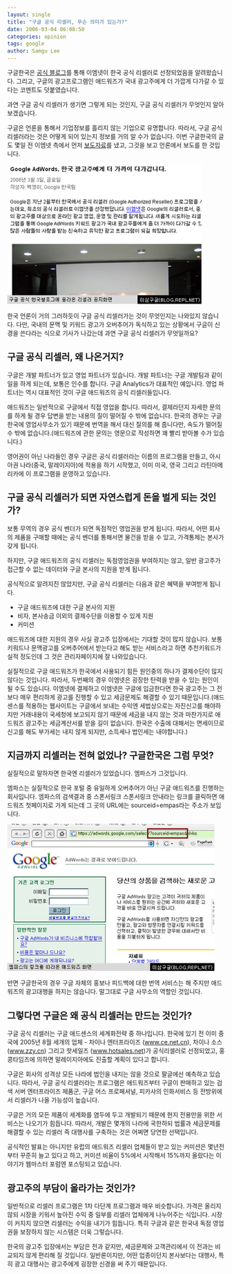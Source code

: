 ```yaml
---
layout: single
title: "구글 공식 리셀러, 무슨 의미가 있는가?"
date: 2006-03-04 06:08:50
categories: opinion
tags: google
author: Samgu Lee
---
```


구글한국은 [공식 블로그](http://googlekoreablog.blogspot.com/2006/03/google-adwords.html)를 통해 이엠넷이 한국 공식 리셀러로 선정되었음을 알려왔습니다. 그리고, 구글의 광고프로그램인 애드워즈가 국내 광고주에게 더 가깝게 다가갈 수 있다는 코멘트도 덧붙였습니다.

과연 구글 공식 리셀러가 생기면 그렇게 되는 것인지, 구글 공식 리셀러가 무엇인지 알아보겠습니다.

구글은 언론을 통해서 기업정보를 흘리지 않는 기업으로 유명합니다. 따라서, 구글 공식 리셀러라는 것은 어떻게 되어 있는지 정보를 거의 알 수가 없습니다. 이번 구글한국의 글도 몇일 전 이엠넷 측에서 먼저 [보도자료](http://gija.info/tt/index.php?pl=781)를 냈고, 그것을 보고 언론에서 보도를 한 것입니다.

![구글 공식 한국 블로그에 올라온 리셀러에 관한 글](/assets/google_notice_reseller.jpg)

한국 언론이 거의 그러하듯이 구글 공식 리셀러가는 것이 무엇인지는 나와있지 않습니다. 다만, 국내의 문맥 및 키워드 광고가 오버추어가 독식하고 있는 상황에서 구글이 신경을 쓴다라는 식으로 기사가 나갔는데 과연 구글 공식 리셀러가 무엇일까요?

## 구글 공식 리셀러, 왜 나온거지?

구글은 개발 파트너가 있고 영업 파트너가 있습니다. 개발 파트너는 구글 개발팀과 같이 일을 하게 되는데, 보통은 인수를 합니다. 구글 Analytics가 대표적인 예입니다. 영업 파트너는 역시 대표적인 것이 구글 애드워즈의 공식 리셀러들입니다.

애드워즈는 일반적으로 구글에서 직접 영업을 합니다. 따라서, 결제라던지 자세한 문의를 하게 될 경우 답변을 받는 내용의 질이 떨어질 수 밖에 없습니다. 한국의 경우는 구글한국에 영업사무소가 있기 때문에 번역을 해서 대신 질의를 해 줍니다만, 속도가 떨어질 수 밖에 없습니다.(애드워즈에 관한 문의는 영문으로 작성하면 꽤 빨리 받아볼 수가 있습니다.)

영어권이 아닌 나라들인 경우 구글은 공식 리셀러라는 이름의 프로그램을 만들고, 아시아권 나라(중국, 말레이지아)에 적용을 하기 시작했고, 이미 미국, 영국 그리고 라틴아메리카에 이 프로그램을 운영하고 있습니다.

## 구글 공식 리셀러가 되면 자연스럽게 돈을 벌게 되는 것인가?

보통 무역의 경우 공식 벤더가 되면 독점적인 영업권을 받게 됩니다. 따라서, 어떤 회사의 제품을 구매할 때에는 공식 벤더를 통해서면 물건을 받을 수 있고, 가격통제는 본사가 갖게 됩니다.

하지만, 구글 애드워즈의 공식 리셀러는 독점영업권을 부여하지는 않고, 일반 광고주가 접근할 수 없는 데이터와 구글 본사의 지원을 받게 됩니다.

공식적으로 알려지진 않았지만, 구글 공식 리셀러는 다음과 같은 혜택을 부여받게 됩니다.

- 구글 애드워즈에 대한 구글 본사의 지원
- 비자, 본사송금 이외의 결제수단을 이용할 수 있게 지원
- 커미션

애드워즈에 대한 지원의 경우 사실 광고주 입장에서는 기대할 것이 많지 않습니다. 보통 키워드나 문맥광고를 오버추어에서 받는다고 해도 받는 서비스라고 하면 추천키워드가 실적 정도인데 그 것은 관리자페이지에 잘 나와있습니다.

실질적으로 구글 애드워즈가 한국에서 사용되기 힘든 원인중의 하나가 결제수단이 많지 않다는 것입니다. 따라서, 두번째의 경우 이엠넷은 굉장한 탄력을 받을 수 있는 원인이 될 수도 있습니다. 이엠넷에 결제하고 이엠넷은 구글에 입금한다면 한국 광고주는 그 전보다 매우 편리하게 광고를 진행할 수 있고 세금문제도 해결할 수 있기 때문입니다.(애드센스를 적용하는 웹사이트는 구글에서 보내는 수익엔 세법상으로는 자진신고를 해야하지만 거래내용이 국세청에 보고되지 않기 때문에 세금을 내지 않는 것과 마찬가지로 애드워즈 광고주는 세금계산서를 받을 길이 없습니다. 한국은 수출에 대해서는 면세이므로 신고를 해도 부가세는 내지 않게 되지만, 소득세나 법인세는 내야합니다.)

## 지금까지 리셀러는 전혀 없었나? 구글한국은 그럼 무엇?

실질적으로 말하자면 한국엔 리셀러가 있었습니다. 엠파스가 그것입니다.

엠파스는 실질적으로 한국 포털 중 유일하게 오버추어가 아닌 구글 애드워즈를 진행하는 회사입니다. 엠파스의 검색결과 중 스폰서링크 스폰서링크 안내라는 링크를 클릭하면 애드워즈 첫페이지로 가게 되는데 그 곳의 URL에는 sourceid=empas라는 주소가 보입니다.

![엠파스의 링크를 따라온 애드워즈](/assets/adwords_via_empas.jpg)

반면 구글한국의 경우 구글 자체의 홍보나 피드백에 대한 번역 서비스는 해 주지만 애드워즈의 광고대행을 하지는 않습니다. 말그대로 구글 사무소의 역할인 것입니다.

## 그렇다면 구글은 왜 공식 리셀러는 만드는 것인가?

구글 공식 리셀러는 구글 애드센스의 세계화전략 중 하나입니다. 한국에 있기 전 이미 중국에 2005년 8월 세개의 업체 - 차이나 엔터프라이즈 (www.ce.net.cn), 차이나 소스 (www.zzy.cn) 그리고 핫세일즈 (www.hotsales.net)가 공식리셀러로 선정되었고, 홍콩타임즈에 의하면 말레이지아에도 진출할 계획이 있다고 합니다.

구글은 회사의 성격상 모든 나라에 법인을 내지는 않을 것으로 팔글에선 예측하고 있습니다. 따라서, 구글 공식 리셀러라는 프로그램은 애드워즈부터 구글이 판매하고 있는 검색 서버 엔터프라이즈 제품군, 구글 어스 프로페셔널, 피카사의 인화서비스 등 전방위에서 리셀러가 나올 가능성이 높습니다.

구글은 거의 모든 제품이 세계화를 염두에 두고 개발되기 때문에 현지 전용만을 위한 서비스는 나오기가 힘듭니다. 따라서, 개발은 몇개의 나라에 국한하되 법률과 세금문제를 해결할 수 있는 리셀러 즉 대행사를 구축하는 것은 어쩌면 당연한 선택입니다.

공식적인 발표는 아니지만 유럽의 애드워즈 리셀러 업체들이 받고 있는 커미션은 몇년전부터 꾸준히 늘고 있다고 하고, 커미션 비율이 5%에서 시작해서 15%까지 올랐다는 이야기가 웹마스터 포럼엔 포스팅되고 있습니다.

## 광고주의 부담이 올라가는 것인가?

일반적으로 리셀러 프로그램은 1차 다단계 프로그램과 매우 비슷합니다. 가격은 올리지 않되 시장을 키워서 높아진 수익 중 일부를 리셀러 업체에게 나누어주는 식입니다. 시장이 커지지 않으면 리셀러는 수익을 내기가 힘듭니다. 특히 구글과 같은 한국내 독점 영업권을 보장하지 않는 시스템은 더욱 그렇습니다.

한국의 광고주 입장에서는 부담은 전과 같지만, 세금문제와 고객관리에서 이 전과는 비교되지 않게 편리해 질 것입니다. 일반론이지만, 어떤 업종이던지 본사보다는 대행사, 특히 광고 대행사는 광고주에게 굉장한 신경을 써 주기 때문입니다.
